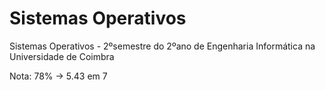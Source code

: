# Sistemas Operativos

Sistemas Operativos - 2ºsemestre do 2ºano de Engenharia Informática na Universidade de Coimbra

Nota: 78% -> 5.43 em 7
